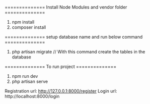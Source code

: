 ============== Install Node Modules and vendor folder ============== 
1. npm install 
2. composer install

============== setup database name and run below command ============== 
1. php artisan migrate // With this command create the tables in the database


============== To run project ============== 
1. npm run dev
2. php artisan serve

Registration url: http://127.0.0.1:8000/register
Login url: http://localhost:8000/login